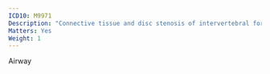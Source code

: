 ```yaml
---
ICD10: M9971
Description: "Connective tissue and disc stenosis of intervertebral foramina: Cervical region"
Matters: Yes
Weight: 1
---
```

Airway

